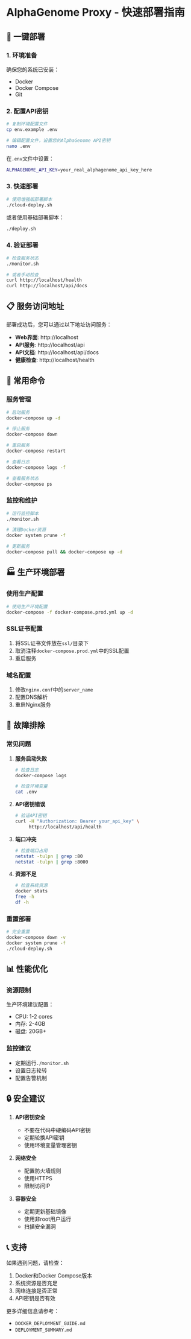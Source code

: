 # AlphaGenome Proxy - 快速部署指南

## 🚀 一键部署

### 1. 环境准备
确保您的系统已安装：
- Docker
- Docker Compose
- Git

### 2. 配置API密钥
```bash
# 复制环境配置文件
cp env.example .env

# 编辑配置文件，设置您的AlphaGenome API密钥
nano .env
```

在`.env`文件中设置：
```bash
ALPHAGENOME_API_KEY=your_real_alphagenome_api_key_here
```

### 3. 快速部署
```bash
# 使用增强版部署脚本
./cloud-deploy.sh
```

或者使用基础部署脚本：
```bash
./deploy.sh
```

### 4. 验证部署
```bash
# 检查服务状态
./monitor.sh

# 或者手动检查
curl http://localhost/health
curl http://localhost/api/docs
```

## 📋 服务访问地址

部署成功后，您可以通过以下地址访问服务：

- **Web界面**: http://localhost
- **API服务**: http://localhost/api
- **API文档**: http://localhost/api/docs
- **健康检查**: http://localhost/health

## 🔧 常用命令

### 服务管理
```bash
# 启动服务
docker-compose up -d

# 停止服务
docker-compose down

# 重启服务
docker-compose restart

# 查看日志
docker-compose logs -f

# 查看服务状态
docker-compose ps
```

### 监控和维护
```bash
# 运行监控脚本
./monitor.sh

# 清理Docker资源
docker system prune -f

# 更新服务
docker-compose pull && docker-compose up -d
```

## 🏭 生产环境部署

### 使用生产配置
```bash
# 使用生产环境配置
docker-compose -f docker-compose.prod.yml up -d
```

### SSL证书配置
1. 将SSL证书文件放在`ssl/`目录下
2. 取消注释`docker-compose.prod.yml`中的SSL配置
3. 重启服务

### 域名配置
1. 修改`nginx.conf`中的`server_name`
2. 配置DNS解析
3. 重启Nginx服务

## 🐛 故障排除

### 常见问题

1. **服务启动失败**
   ```bash
   # 检查日志
   docker-compose logs
   
   # 检查环境变量
   cat .env
   ```

2. **API密钥错误**
   ```bash
   # 验证API密钥
   curl -H "Authorization: Bearer your_api_key" \
        http://localhost/api/health
   ```

3. **端口冲突**
   ```bash
   # 检查端口占用
   netstat -tulpn | grep :80
   netstat -tulpn | grep :8000
   ```

4. **资源不足**
   ```bash
   # 检查系统资源
   docker stats
   free -h
   df -h
   ```

### 重置部署
```bash
# 完全重置
docker-compose down -v
docker system prune -f
./cloud-deploy.sh
```

## 📊 性能优化

### 资源限制
生产环境建议配置：
- CPU: 1-2 cores
- 内存: 2-4GB
- 磁盘: 20GB+

### 监控建议
- 定期运行`./monitor.sh`
- 设置日志轮转
- 配置告警机制

## 🔒 安全建议

1. **API密钥安全**
   - 不要在代码中硬编码API密钥
   - 定期轮换API密钥
   - 使用环境变量管理密钥

2. **网络安全**
   - 配置防火墙规则
   - 使用HTTPS
   - 限制访问IP

3. **容器安全**
   - 定期更新基础镜像
   - 使用非root用户运行
   - 扫描安全漏洞

## 📞 支持

如果遇到问题，请检查：
1. Docker和Docker Compose版本
2. 系统资源是否充足
3. 网络连接是否正常
4. API密钥是否有效

更多详细信息请参考：
- `DOCKER_DEPLOYMENT_GUIDE.md`
- `DEPLOYMENT_SUMMARY.md`
